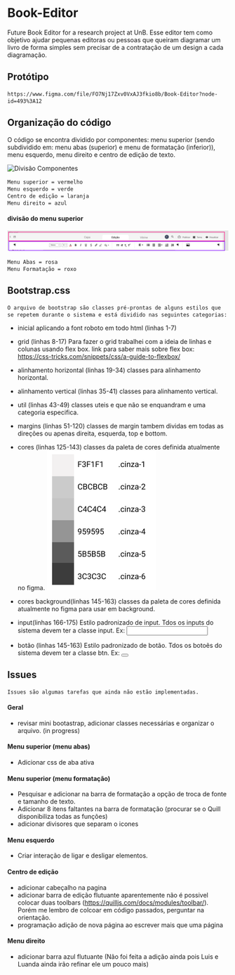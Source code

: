 # Book-Editor
 Future Book Editor for a research project at UnB.
 Esse editor tem como objetivo ajudar pequenas editoras ou pessoas que queiram diagramar um livro de forma simples sem precisar de a contratação de um design a cada diagramação. 

## Protótipo
    https://www.figma.com/file/FO7Nj17Zxv0VxAJ3fkio8b/Book-Editor?node-id=493%3A12

## Organização do código
O código se encontra dividido por componentes: menu superior (sendo subdividido em: menu abas (superior) e menu de formatação (inferior)), menu esquerdo, menu direito e centro de edição de texto.

![Divisão Componentes](./assets-read-me/divisão-componentes.png)

    Menu superior = vermelho
    Menu esquerdo = verde
    Centro de edição = laranja
    Menu direito = azul

#### divisão do menu superior

![Divisão menu superior](./assets-read-me/menusuperior.png)

    Menu Abas = rosa
    Menu Formatação = roxo

##  Bootstrap.css
    O arquivo de bootstrap são classes pré-prontas de alguns estilos que se repetem durante o sistema e está dividido nas seguintes categorias:

* inicial aplicando a font roboto em todo html (linhas 1-7)

* grid (linhas 8-17)
    Para fazer o grid trabalhei com a ideia de linhas e colunas usando flex box.
    link para saber mais sobre flex box: https://css-tricks.com/snippets/css/a-guide-to-flexbox/

* alinhamento horizontal (linhas 19-34)
    classes para alinhamento horizontal.

* alinhamento vertical (linhas 35-41)
    classes para alinhamento vertical.

* util (linhas 43-49)
    classes uteis e que não se enquandram e uma categoria especifica. 

* margins (linhas 51-120)
    classes de margin tambem dividas em todas as direções ou apenas direita, esquerda, top e bottom. 

* cores (linhas 125-143)
    classes da paleta de cores definida atualmente no figma. 
    ![Tabela Cores](./assets-read-me/tabelacores.png)
    
* cores background(linhas 145-163)
    classes da paleta de cores definida atualmente no figma para usar em background.

* input(linhas 166-175)
    Estilo padronizado de input. Tdos os inputs do sistema devem ter a classe input.
    Ex: <input class="input">

* botão (linhas 145-163)
    Estilo padronizado de botão. Tdos os botoẽs do sistema devem ter a classe btn.
    Ex: <button class="btn"></button>


## Issues
    Issues são algumas tarefas que ainda não estão implementadas. 

#### Geral

* revisar mini bootastrap, adicionar classes necessárias e organizar o arquivo. (in progress)

#### Menu superior (menu abas)

* Adicionar css de aba ativa

#### Menu superior (menu formatação)

* Pesquisar e adicionar na barra de formatação a opção de troca de fonte e tamanho de texto. 
* Adicionar 8 itens faltantes na barra de formatação (procurar se o Quill disponibiliza todas as funções)
* adicionar divisores que separam o icones

#### Menu esquerdo

* Criar interação de ligar e desligar elementos. 

#### Centro de edição

* adicionar cabeçalho na pagina
* adicionar barra de edição flutuante
    aparentemente não é possivel colocar duas toolbars (https://quilljs.com/docs/modules/toolbar/). Porém me lembro de colcoar em código passados, perguntar na orientação.
* programação adição de nova página ao escrever mais que uma página

#### Menu direito

* adicionar barra azul flutuante (Não foi feita a adição ainda pois Luis e Luanda ainda irão refinar ele um pouco mais)
